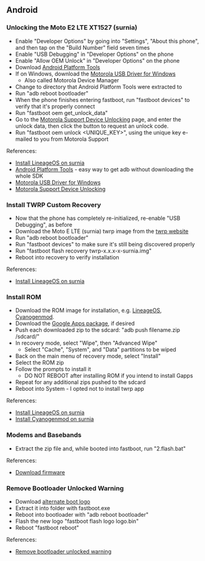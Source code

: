 ## Android

### Unlocking the Moto E2 LTE XT1527 (surnia)

* Enable "Developer Options" by going into "Settings", "About this phone", and then tap on the "Build Number" field seven times
* Enable "USB Debugging" in "Developer Options" on the phone
* Enable "Allow OEM Unlock" in "Developer Options" on the phone
* Download [Android Platform Tools](https://developer.android.com/studio/releases/platform-tools.html#download)
* If on Windows, download the [Motorola USB Driver for Windows](http://www.teamandroid.com/2015/06/24/moto-e-2015-usb-drivers-download)
  * Also called Motorola Device Manager
* Change to directory that Android Platform Tools were extracted to
* Run "adb reboot bootloader"
* When the phone finishes entering fastboot, run "fastboot devices" to verify that it's properly connect
* Run "fastboot oem get_unlock_data"
* Go to the [Motorola Support Device Unlocking](http://motorola-global-portal.custhelp.com/app/standalone/bootloader/unlock-your-device-a) page, and enter the unlock data, then click the button to request an unlock code.
* Run "fastboot oem unlock <UNIQUE_KEY>", using the unique key e-mailed to you from Motorola Support

References:
* [Install LineageOS on surnia](https://wiki.lineageos.org/devices/surnia/install)
* [Android Platform Tools](https://developer.android.com/studio/releases/platform-tools.html#download) - easy way to get adb without downloading the whole SDK
* [Motorola USB Driver for Windows](http://www.teamandroid.com/2015/06/24/moto-e-2015-usb-drivers-download)
* [Motorola Support Device Unlocking](http://motorola-global-portal.custhelp.com/app/standalone/bootloader/unlock-your-device-a)

### Install TWRP Custom Recovery

* Now that the phone has completely re-initialized, re-enable "USB Debugging", as before
* Download the Moto E LTE (surnia) twrp image from the [twrp website](http://twrp.me/)
* Run "adb reboot bootloader"
* Run "fastboot devices" to make sure it's still being discovered properly
* Run "fastboot flash recovery twrp-x.x.x-x-surnia.img"
* Reboot into recovery to verify installation

References:
* [Install LineageOS on surnia](https://wiki.lineageos.org/devices/surnia/install)

### Install ROM

* Download the ROM image for installation, e.g. [LineageOS](https://download.lineageos.org/surnia), [Cyanogenmod](https://forum.xda-developers.com/moto-e-2015/orig-development/rom-cyanogenmod-13-moto-e-lte-t3329100).
* Download the [Google Apps package](http://opengapps.org/?api=7.1&variant=micro), if desired
* Push each downloaded zip to the sdcard: "adb push filename.zip /sdcard/"
* In recovery mode, select "Wipe", then "Advanced Wipe"
  * Select "Cache", "System", and "Data" partitions to be wiped
* Back on the main menu of recovery mode, select "Install"
* Select the ROM zip
* Follow the prompts to install it
  * DO NOT REBOOT after installing ROM if you intend to install Gapps
* Repeat for any additional zips pushed to the sdcard
* Reboot into System - I opted not to install twrp app

References:
* [Install LineageOS on surnia](https://wiki.lineageos.org/devices/surnia/install)
* [Install Cyanogenmod on surnia](https://forum.xda-developers.com/moto-e-2015/orig-development/rom-cyanogenmod-13-moto-e-lte-t3329100)

### Modems and Basebands

* Extract the zip file and, while booted into fastboot, run "2.flash.bat"

References:
* [Download firmware](https://forum.xda-developers.com/moto-e-2015/general/moto-e-2015-modems-t3296044)

### Remove Bootloader Unlocked Warning

* Download [alternate boot logo](http://www.mediafire.com/download/1x0s6gbxmrw5x0r/Moto-E-2015-logo.zip)
* Extract it into folder with fastboot.exe
* Reboot into bootloader with "adb reboot bootloader"
* Flash the new logo "fastboot flash logo logo.bin"
* Reboot "fastboot reboot"

References:
* [Remove bootloader unlocked warning](http://www.droidviews.com/how-to-remove-bootloader-unlocked-warning-on-moto-e-2015/)
